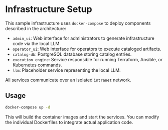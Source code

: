 # Infrastructure Setup

This sample infrastructure uses `docker-compose` to deploy components described in the architecture:

- `admin_ui`: Web interface for administrators to generate infrastructure code via the local LLM.
- `operator_ui`: Web interface for operators to execute cataloged artifacts.
- `catalog-db`: PostgreSQL database storing catalog entries.
- `execution_engine`: Service responsible for running Terraform, Ansible, or Kubernetes commands.
- `llm`: Placeholder service representing the local LLM.

All services communicate over an isolated `intranet` network.

## Usage

```bash
docker-compose up -d
```

This will build the container images and start the services. You can modify the individual Dockerfiles to integrate actual application code.
